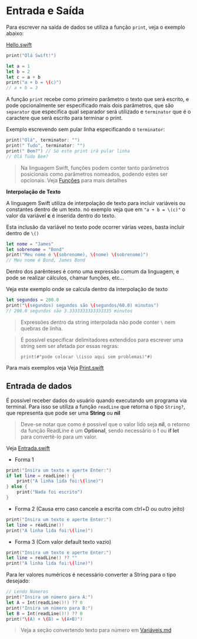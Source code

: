 # Entrada e Saída

Para escrever na saída de dados se utiliza a função `print`, veja o exemplo abaixo:

[Hello.swift](./Exemplos/Hello.swift)
```swift
print("Olá Swift!")

let a = 1
let b = 2
let c = a + b
print("a + b = \(c)")
// a + b = 3
```

A função `print` recebe como primeiro parâmetro o texto que será escrito, e pode opcionalmente ser especificado mais dois parâmetros, que são `separator` que especifica qual separador será utilizado e `terminator` que é o caractere que será escrito para terminar o print.

Exemplo escrevendo sem pular linha especificando o `terminator`:
```swift
print("Olá", terminator: "")
print(" Tudo", terminator: "")
print(" Bem?") // Só este print irá pular linha
// Olá Tudo Bem?
```

> Na linguagem Swift, funções podem conter tanto parâmetros posicionais como parâmetros nomeados, podendo estes ser opcionais. Veja [Funções](Funcoes.md) para mais detalhes

**Interpolação de Texto**

A linguagem Swift utiliza de interpolação de texto para incluir variáveis ou constantes dentro de um texto. no exemplo veja que em `"a + b = \(c)"` o valor da variável **c** é inserida dentro do texto.

Esta inclusão da variável no texto pode ocorrer várias vezes, basta incluir dentro de `\()`
```swift
let nome = "James"
let sobrenome = "Bond"
print("Meu nome é \(sobrenome), \(nome) \(sobrenome)")
// Meu nome é Bond, James Bond
```

Dentro dos parênteses é como uma expressão comum da linguagem, e pode se realizar cálculos, chamar funções, etc...

Veja este exemplo onde se calcula dentro da interpolação de texto
```swift
let segundos = 200.0
print("\(segundos) segundos são \(segundos/60.0) minutos")
// 200.0 segundos são 3.3333333333333335 minutos
```

> Expressões dentro da string interpolada não pode conter `\` nem quebras de linha.

> É possível especificar delimitadores extendidos para escrever uma string sem ser afetada por essas regras: 
>
> `print(#"pode colocar \(isso aqui sem problemas)"#)`

Para mais exemplos veja 
Veja [Print.swift](Exemplos/Print.swift)
## Entrada de dados

É possível receber dados do usuário quando executando um programa via terminal. Para isso se utiliza a função `readLine` que retorna o tipo `String?`, que representa que pode ser uma **String** ou **nil**

> Deve-se notar que como é possível que o valor lido seja **nil**, o retorno da função ReadLine é um **Optional**, sendo necessário o **!** ou **if let** para convertê-lo para um valor.

Veja [Entrada.swift](Exemplos/Entrada.swift)
- Forma 1
```swift
print("Insira um texto e aperte Enter:")
if let line = readLine() {
    print("A linha lida foi:\(line)")
} else {
    print("Nada foi escrito")
}
```

- Forma 2 (Causa erro caso cancele a escrita com ctrl+D ou outro jeito)
```swift
print("Insira um texto e aperte Enter:")
let line = readLine()!
print("A linha lida foi:\(line)")
```

- Forma 3 (Com valor default texto vazio)
```swift
print("Insira um texto e aperte Enter:")
let line = readLine() ?? ""
print("A linha lida foi:\(line)")
```

Para ler valores numéricos é necessário converter a String para o tipo desejado:
```swift
// Lendo Números
print("Insira um número para A:")
let A = Int(readLine()!) ?? 0
print("Insira um número para B:")
let B = Int(readLine()!) ?? 0
print("\(A) + \(B) = \(A+B)")
```
> Veja a seção convertendo texto para número em [Variáveis.md](Variaveis.md)